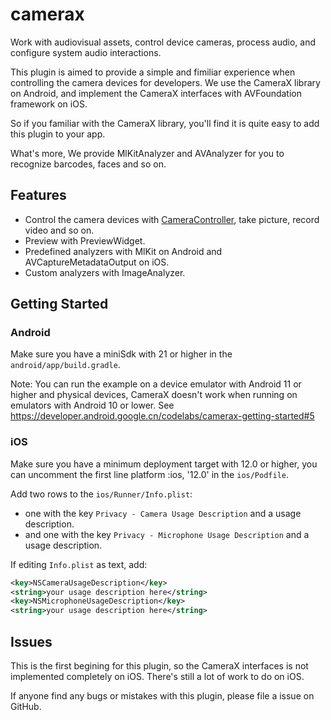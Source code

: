 # camerax

Work with audiovisual assets, control device cameras, process audio, and configure system audio interactions.

This plugin is aimed to provide a simple and fimiliar experience when controlling the camera devices for developers. We use the CameraX library on Android, and implement the  CameraX interfaces with AVFoundation framework on iOS.

So if you familiar with the CameraX library, you'll find it is quite easy to add this plugin to your app.

What's more, We provide MlKitAnalyzer and AVAnalyzer for you to recognize barcodes, faces and so on.

## Features

* Control the camera devices with [CameraController](https://developer.android.com/reference/kotlin/androidx/camera/view/CameraController), take picture, record video and so on.
* Preview with PreviewWidget.
* Predefined analyzers with MlKit on Android and AVCaptureMetadataOutput on iOS.
* Custom analyzers with ImageAnalyzer. 

## Getting Started

### Android

Make sure you have a miniSdk with 21 or higher in the `android/app/build.gradle`.

Note: You can run the example on a device emulator with Android 11 or higher and physical devices, CameraX doesn't work when running on emulators with Android 10 or lower. See https://developer.android.google.cn/codelabs/camerax-getting-started#5

### iOS

Make sure you have a minimum deployment target with 12.0 or higher, you can uncomment the first line platform :ios, '12.0' in the `ios/Podfile`.

Add two rows to the `ios/Runner/Info.plist`:

* one with the key `Privacy - Camera Usage Description` and a usage description.
* and one with the key `Privacy - Microphone Usage Description` and a usage description.

If editing `Info.plist` as text, add:

```xml
<key>NSCameraUsageDescription</key>
<string>your usage description here</string>
<key>NSMicrophoneUsageDescription</key>
<string>your usage description here</string>
```

## Issues

This is the first begining for this plugin, so the CameraX interfaces is not implemented completely on iOS. There's still a lot of work to do on iOS. 

If anyone find any bugs or mistakes with this plugin, please file a issue on GitHub.